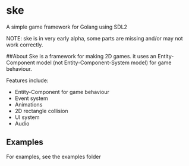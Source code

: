 # ske
A simple game framework for Golang using SDL2

NOTE: ske is in very early alpha, some parts are missing and/or may not work correctly.

##About
Ske is a framework for making 2D games. it uses an Entity-Component model (not Entity-Component-System model) for game behaviour.

Features include:
- Entity-Component for game behaviour
- Event system
- Animations
- 2D rectangle collision
- UI system
- Audio

## Examples
For examples, see the examples folder